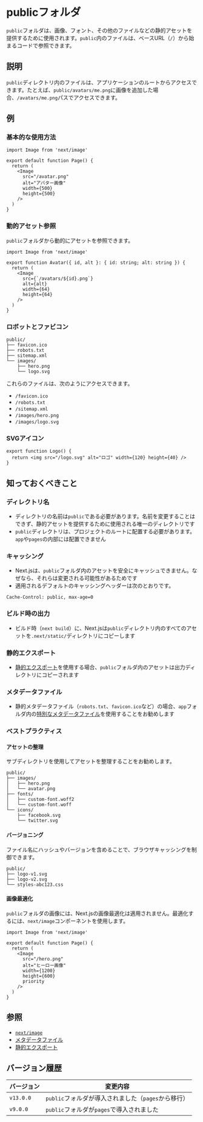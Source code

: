 # publicフォルダ

`public`フォルダは、画像、フォント、その他のファイルなどの静的アセットを提供するために使用されます。`public`内のファイルは、ベースURL（`/`）から始まるコードで参照できます。

## 説明

`public`ディレクトリ内のファイルは、アプリケーションのルートからアクセスできます。たとえば、`public/avatars/me.png`に画像を追加した場合、`/avatars/me.png`パスでアクセスできます。

## 例

### 基本的な使用方法

```tsx title="app/page.tsx"
import Image from 'next/image'

export default function Page() {
  return (
    <Image
      src="/avatar.png"
      alt="アバター画像"
      width={500}
      height={500}
    />
  )
}
```

### 動的アセット参照

`public`フォルダから動的にアセットを参照できます。

```tsx title="app/components/avatar.tsx"
import Image from 'next/image'

export function Avatar({ id, alt }: { id: string; alt: string }) {
  return (
    <Image
      src={`/avatars/${id}.png`}
      alt={alt}
      width={64}
      height={64}
    />
  )
}
```

### ロボットとファビコン

```
public/
├── favicon.ico
├── robots.txt
├── sitemap.xml
└── images/
    ├── hero.png
    └── logo.svg
```

これらのファイルは、次のようにアクセスできます。

- `/favicon.ico`
- `/robots.txt`
- `/sitemap.xml`
- `/images/hero.png`
- `/images/logo.svg`

### SVGアイコン

```tsx title="app/components/logo.tsx"
export function Logo() {
  return <img src="/logo.svg" alt="ロゴ" width={120} height={40} />
}
```

## 知っておくべきこと

### ディレクトリ名

- ディレクトリの名前は`public`である必要があります。名前を変更することはできず、静的アセットを提供するために使用される唯一のディレクトリです
- `public`ディレクトリは、プロジェクトのルートに配置する必要があります。`app`や`pages`の内部には配置できません

### キャッシング

- Next.jsは、`public`フォルダ内のアセットを安全にキャッシュできません。なぜなら、それらは変更される可能性があるためです
- 適用されるデフォルトのキャッシングヘッダーは次のとおりです。

```
Cache-Control: public, max-age=0
```

### ビルド時の出力

- ビルド時（`next build`）に、Next.jsは`public`ディレクトリ内のすべてのアセットを`.next/static/`ディレクトリにコピーします

### 静的エクスポート

- [静的エクスポート](/docs/app/building-your-application/deploying/static-exports)を使用する場合、`public`フォルダ内のアセットは出力ディレクトリにコピーされます

### メタデータファイル

- 静的メタデータファイル（`robots.txt`、`favicon.ico`など）の場合、`app`フォルダ内の[特別なメタデータファイル](/docs/app/api-reference/file-conventions/metadata)を使用することをお勧めします

### ベストプラクティス

#### アセットの整理

サブディレクトリを使用してアセットを整理することをお勧めします。

```
public/
├── images/
│   ├── hero.png
│   └── avatar.png
├── fonts/
│   ├── custom-font.woff2
│   └── custom-font.woff
└── icons/
    ├── facebook.svg
    └── twitter.svg
```

#### バージョニング

ファイル名にハッシュやバージョンを含めることで、ブラウザキャッシングを制御できます。

```
public/
├── logo-v1.svg
├── logo-v2.svg
└── styles-abc123.css
```

#### 画像最適化

`public`フォルダの画像には、Next.jsの画像最適化は適用されません。最適化するには、`next/image`コンポーネントを使用します。

```tsx title="app/page.tsx"
import Image from 'next/image'

export default function Page() {
  return (
    <Image
      src="/hero.png"
      alt="ヒーロー画像"
      width={1200}
      height={600}
      priority
    />
  )
}
```

## 参照

- [`next/image`](/docs/app/api-reference/components/image)
- [メタデータファイル](/docs/app/api-reference/file-conventions/metadata)
- [静的エクスポート](/docs/app/building-your-application/deploying/static-exports)

## バージョン履歴

| バージョン | 変更内容                            |
| ---------- | ----------------------------------- |
| `v13.0.0`  | `public`フォルダが導入されました（`pages`から移行） |
| `v9.0.0`   | `public`フォルダが`pages`で導入されました |
